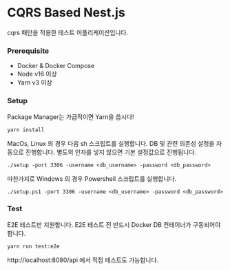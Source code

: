 # CQRS Based Nest.js

cqrs 패턴을 적용한 테스트 어플리케이션입니다.

### Prerequisite

- Docker & Docker Compose
- Node v16 이상
- Yarn v3 이상

### Setup

Package Manager는 가급적이면 Yarn을 씁시다!

```
yarn install
```

MacOs, Linux 의 경우 다음 sh 스크립트를 실행합니다. DB 및 관련 의존성 설정을 자동으로 진행합니다. 별도의 인자를 넣지 않으면 기본 설정값으로 진행됩니다.

```
./setup -port 3306 -username <db_username> -password <db_password>
```

마찬가지로 Windows 의 경우 Powershell 스크립트를 실행합니다.

```
./setup.ps1 -port 3306 -username <db_username> -password <db_password>
```

### Test

E2E 테스트만 지원합니다. E2E 테스트 전 반드시 Docker DB 컨테이너가 구동되어야합니다.

```
yarn run test:e2e
```

http://localhost:8080/api 에서 직접 테스트도 가능합니다.
